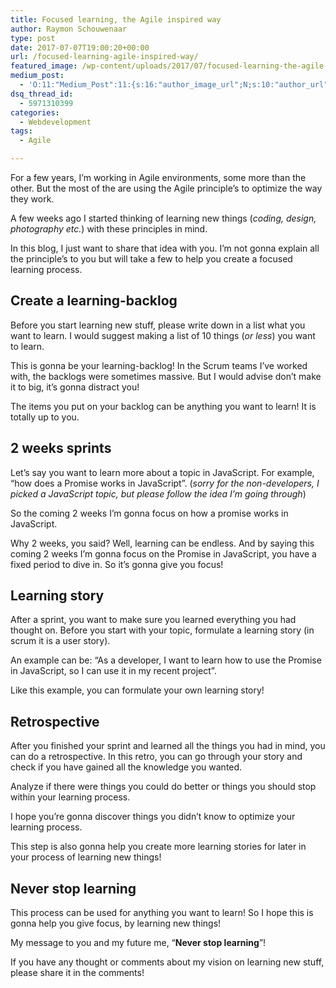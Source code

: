 ```yaml
---
title: Focused learning, the Agile inspired way
author: Raymon Schouwenaar
type: post
date: 2017-07-07T19:00:20+00:00
url: /focused-learning-agile-inspired-way/
featured_image: /wp-content/uploads/2017/07/focused-learning-the-agile-inspired-way.jpg
medium_post:
  - 'O:11:"Medium_Post":11:{s:16:"author_image_url";N;s:10:"author_url";N;s:11:"byline_name";N;s:12:"byline_email";N;s:10:"cross_link";s:3:"yes";s:2:"id";N;s:21:"follower_notification";s:3:"yes";s:7:"license";s:19:"all-rights-reserved";s:14:"publication_id";s:2:"-1";s:6:"status";s:6:"public";s:3:"url";N;}'
dsq_thread_id:
  - 5971310399
categories:
  - Webdevelopment
tags:
  - Agile

---
```

For a few years, I’m working in Agile environments, some more than the other. But the most of the are using the Agile principle’s to optimize the way they work.

A few weeks ago I started thinking of learning new things (_coding, design, photography etc._) with these principles in mind.

In this blog, I just want to share that idea with you. I’m not gonna explain all the principle’s to you but will take a few to help you create a focused learning process.

## Create a learning-backlog

Before you start learning new stuff, please write down in a list what you want to learn. I would suggest making a list of 10 things (_or less_) you want to learn.

This is gonna be your learning-backlog! In the Scrum teams I’ve worked with, the backlogs were sometimes massive. But I would advise don’t make it to big, it’s gonna distract you!

The items you put on your backlog can be anything you want to learn! It is totally up to you.

## 2 weeks sprints

Let’s say you want to learn more about a topic in JavaScript. For example, “how does a Promise works in JavaScript”. (_sorry for the non-developers, I picked a JavaScript topic, but please follow the idea I’m going through_)

So the coming 2 weeks I’m gonna focus on how a promise works in JavaScript.

Why 2 weeks, you said? Well, learning can be endless. And by saying this coming 2 weeks I’m gonna focus on the Promise in JavaScript, you have a fixed period to dive in. So it’s gonna give you focus!

## Learning story

After a sprint, you want to make sure you learned everything you had thought on. Before you start with your topic, formulate a learning story (in scrum it is a user story).

An example can be: “As a developer, I want to learn how to use the Promise in JavaScript, so I can use it in my recent project”.

Like this example, you can formulate your own learning story!

## Retrospective

After you finished your sprint and learned all the things you had in mind, you can do a retrospective. In this retro, you can go through your story and check if you have gained all the knowledge you wanted.

Analyze if there were things you could do better or things you should stop within your learning process.

I hope you’re gonna discover things you didn’t know to optimize your learning process.

This step is also gonna help you create more learning stories for later in your process of learning new things!

## Never stop learning

This process can be used for anything you want to learn! So I hope this is gonna help you give focus, by learning new things!

My message to you and my future me, “**Never stop learning**”!

If you have any thought or comments about my vision on learning new stuff, please share it in the comments!